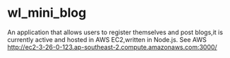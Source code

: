 # wl_mini_blog
An application that allows users to register themselves and post blogs,it is currently active and hosted in AWS EC2,written in Node.js.
See AWS http://ec2-3-26-0-123.ap-southeast-2.compute.amazonaws.com:3000/

